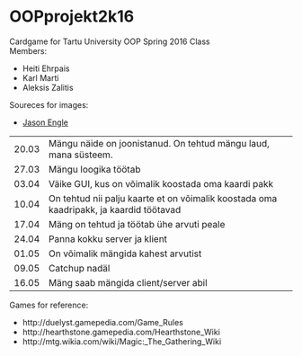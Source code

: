 # OOPprojekt2k16

Cardgame for Tartu University OOP Spring 2016 Class<br>
Members:<br>
<ul>
<li>Heiti Ehrpais</li>
<li>Karl Marti</li>
<li>Aleksis Zalitis</li>
</ul>
Soureces for images:
<ul>
<li><a href="http://www.jaestudio.com/">Jason Engle</a>
</ul>
<table style="width:100%">
<tr>
<td>20.03</td>
<td>Mängu näide on joonistanud. On tehtud mängu laud, mana süsteem.</td>
</tr>
<tr>
<td>27.03</td>
<td>Mängu loogika töötab</td>
</tr>
<tr>
<td>03.04</td>
<td>Väike GUI, kus on võimalik koostada oma kaardi pakk</td>
</tr>
<tr>
<td>10.04</td>
<td>On tehtud nii palju kaarte et on võimalik koostada oma kaadripakk, ja kaardid töötavad</td>
</tr>
<tr>
<td>17.04</td>
<td>Mäng on tehtud ja töötab ühe arvuti peale</td>
</tr>
<tr>
<td>24.04</td>
<td>Panna kokku server ja klient	</td>
</tr>
<tr>
<td>01.05</td>
<td>On võimalik mängida kahest arvutist	</td>
</tr>
<tr>
<td>09.05</td>
<td>Catchup nadäl	</td>
</tr>
<tr>
<td>16.05</td>
<td>Mäng saab mängida client/server abil</td>
</tr>
</table>
Games for reference:
<ul>
<li>http://duelyst.gamepedia.com/Game_Rules</li>
<li>http://hearthstone.gamepedia.com/Hearthstone_Wiki</li>
<li>http://mtg.wikia.com/wiki/Magic:_The_Gathering_Wiki</li>
</ul>
